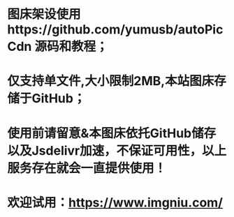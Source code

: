 # 图床架设使用https://github.com/yumusb/autoPicCdn 源码和教程；

# 仅支持单文件,大小限制2MB,本站图床存储于GitHub；

# 使用前请留意&本图床依托GitHub储存以及Jsdelivr加速，不保证可用性，以上服务存在就会一直提供使用！

# 欢迎试用：https://www.imgniu.com/
